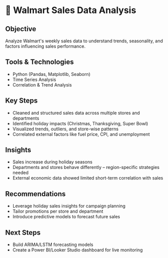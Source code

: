 # 🛒 Walmart Sales Data Analysis

## Objective
Analyze Walmart's weekly sales data to understand trends, seasonality, and factors influencing sales performance.

## Tools & Technologies
- Python (Pandas, Matplotlib, Seaborn)
- Time Series Analysis
- Correlation & Trend Analysis

## Key Steps
- Cleaned and structured sales data across multiple stores and departments
- Identified holiday impacts (Christmas, Thanksgiving, Super Bowl)
- Visualized trends, outliers, and store-wise patterns
- Correlated external factors like fuel price, CPI, and unemployment

## Insights
- Sales increase during holiday seasons
- Departments and stores behave differently – region-specific strategies needed
- External economic data showed limited short-term correlation with sales

## Recommendations
- Leverage holiday sales insights for campaign planning
- Tailor promotions per store and department
- Introduce predictive models to forecast future sales

## Next Steps
- Build ARIMA/LSTM forecasting models
- Create a Power BI/Looker Studio dashboard for live monitoring
